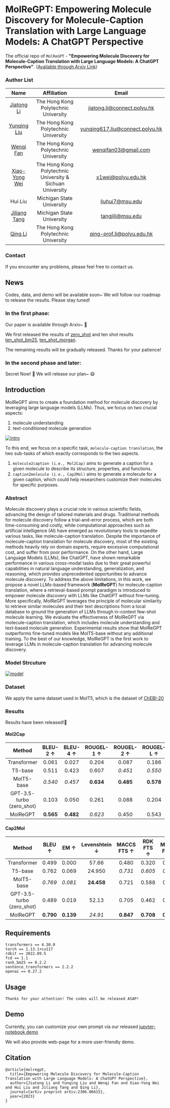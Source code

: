 # MolReGPT: Empowering Molecule Discovery for Molecule-Caption Translation with Large Language Models: A ChatGPT Perspective

The official repo of `MolReGPT` - **"Empowering Molecule Discovery for Molecule-Caption Translation with Large Language Models: A ChatGPT Perspective"**. ([Available through Arxiv Link](https://arxiv.org/abs/2306.06615)) 

### Author List
| Name | Affiliation | Email |
| :---: | :---: | :---: |
| [Jiatong Li](https://phenixace.github.io/) | The Hong Kong Polytechnic University | jiatong.li@connect.polyu.hk |
| [Yunqing Liu](https://liuyunqing.github.io/) | The Hong Kong Polytechnic University | yunqing617.liu@connect.polyu.hk |
| [Wenqi Fan](https://wenqifan03.github.io/) | The Hong Kong Polytechnic University | wenqifan03@gmail.com |
| [Xiao-Yong Wei](https://www4.comp.polyu.edu.hk/~x1wei/) | The Hong Kong Polytechnic University & Sichuan University | x1wei@polyu.edu.hk |
| Hui Liu | Michigan State University | liuhui7@msu.edu |
| [Jiliang Tang](https://cse.msu.edu/~tangjili/) | Michigan State University | tangjili@msu.edu |
| [Qing Li](https://www4.comp.polyu.edu.hk/~csqli/) | The Hong Kong Polytechnic University | qing-prof.li@polyu.edu.hk |

### Contact
If you encounter any problems, please feel free to contact us.


## News
Codes, data, and demo will be available soon~ We will follow our roadmap to release the results. Please stay tuned!

### In the first phase:
Our paper is available through Arxiv~ 🎉

We first released the results of [zero_shot](./dataset/cap_mol_trans/zero_shot/) and ten shot results [ten_shot_bm25](./dataset/cap_mol_trans/ten_shot_bm25/), [ten_shot_morgan](./dataset/cap_mol_trans/ten_shot_morgan/).

The remaining results will be gradually released. Thanks for your patience!

### In the second phase and later:

Secret Now! 🤫 We will release our plan~ 😄

## Introduction
MolReGPT aims to create a foundation method for molecule discovery by leveraging large language models (LLMs). 
Thus, we focus on two crucial aspects: 
1. molecule understanding
2. text-conditioned molecule generation 

[![intro](./figs/intro.png)](./figs/intro.png)

To this end, we focus on a specific task, `molecule-caption translation`, the two sub-tasks of which exactly corresponds to the two aspects. 
1. `molecule2caption (i.e., Mol2Cap)` aims to generate a caption for a given molecule to describe its structure, properties, and functions.
2. `caption2molecule (i.e., Cap2Mol)` aims to generate a molecule for a given caption, which could help researchers customize their molecules for specific purposes.


### Abstract
Molecule discovery plays a crucial role in various scientific fields, advancing the design of tailored materials and drugs. Traditional methods for molecule discovery follow a trial-and-error process, which are both time-consuming and costly, while computational approaches such as artificial intelligence (AI) have emerged as revolutionary tools to expedite various tasks, like molecule-caption translation. Despite the importance of molecule-caption translation for molecule discovery, most of the existing methods heavily rely on domain experts, require excessive computational cost, and suffer from poor performance. On the other hand, Large Language Models (LLMs), like ChatGPT, have shown remarkable performance in various cross-modal tasks due to their great powerful capabilities in natural language understanding, generalization, and reasoning, which provides unprecedented opportunities to advance molecule discovery. To address the above limitations, in this work, we propose a novel LLMs-based framework (**MolReGPT**) for  molecule-caption translation, where a  retrieval-based prompt paradigm is introduced to empower molecule discovery with LLMs like ChatGPT without fine-tuning. More specifically, MolReGPT leverages the principle of molecular similarity to retrieve similar molecules and their text descriptions from a local database to ground the generation of LLMs through in-context few-shot molecule learning. We evaluate the effectiveness of MolReGPT via molecule-caption translation, which includes molecule understanding and text-based molecule generation. Experimental results show that MolReGPT outperforms fine-tuned models like MolT5-base without any additional training. To the best of our knowledge, MolReGPT is the first work to leverage LLMs in molecule-caption translation for advancing molecule discovery.


### Model Strcuture
[![model](./figs/model_structure.png)](./figs/model_structure.png)


### Dataset
We apply the same dataset used in MolT5, which is the dataset of [ChEBI-20](./dataset/cap_mol_trans/raw/)

### Results

Results have been released!👏

#### Mol2Cap
| Method | BLEU-2 $\uparrow$ | BLEU-4 $\uparrow$| ROUGEL-1 $\uparrow$| ROUGEL-2 $\uparrow$ | ROUGEL-L $\uparrow$ | METEOR $\uparrow$ | Text2Mol $\uparrow$ |
| :---: | :---: | :---: | :---: | :---: | :---: | :---: | :---: |
| Transformer | 0.061 | 0.027 | 0.204 | 0.087 | 0.186 | 0.114 | 0.057 |
| T5-base | 0.511 | 0.423 | 0.607 | *0.451* | *0.550* | 0.539 | 0.523 |
| MolT5-base | *0.540* | *0.457* | **0.634** | **0.485** | **0.578** | *0.569* | *0.547* |
| GPT-3.5-turbo (zero_shot) | 0.103 | 0.050 | 0.261 | 0.088 | 0.204 | 0.161 | 0.352 |
| MolReGPT | **0.565** | **0.482** | *0.623* | 0.450 | 0.543 | **0.585** | **0.560** |


#### Cap2Mol
| Method | BLEU $\uparrow$ | EM $\uparrow$ | Levenshtein $\downarrow$ | MACCS FTS $\uparrow$ | RDK FTS $\uparrow$ | Morgan FTS $\uparrow$  | FCD $\downarrow$ | Text2Mol $\uparrow$ | Validity $\uparrow$ |
| :---: | :---: | :---: | :---: | :---: | :---: | :---: | :---: | :---: | :---: |
| Transformer | 0.499 | 0.000 | 57.66 | 0.480 | 0.320 | 0.217 | 11.32 | 0.277 | **0.906** |
| T5-base | 0.762 | 0.069 | 24.950 | *0.731* | *0.605* | *0.545* | 2.48 | *0.499* | 0.660 |
| MolT5-base | *0.769* | *0.081* | **24.458** | 0.721 | 0.588 | 0.529 | *2.18* | 0.496 | 0.772|
| GPT-3.5-turbo (zero_shot) | 0.489 | 0.019 | 52.13 | 0.705 | 0.462 | 0.367 | 2.05 | 0.479 | 0.802 |
| MolReGPT | **0.790** | **0.139** | *24.91* | **0.847** | **0.708** | **0.624** | **0.57** | **0.571** | *0.887* |


## Requirements

```
transformers == 4.30.0
torch == 1.13.1+cu117
rdkit == 2022.09.5
fcd == 1.1
rank_bm25 == 0.2.2
sentence_transformers == 2.2.2
openai == 0.27.2
```

## Usage

```
Thanks for your attention! The codes will be released ASAP!
```

## Demo

Currently, you can customize your own prompt via our released [jupyter-notebook demo](./inference.ipynb)

We will also provide web-page for a more user-friendly demo.

## Citation
```
@article{molregpt,
  title={Empowering Molecule Discovery for Molecule-Caption Translation with Large Language Models: A ChatGPT Perspective},
  author={Jiatong Li and Yunqing Liu and Wenqi Fan and Xiao-Yong Wei and Hui Liu and Jiliang Tang and Qing Li},
  journal={arXiv preprint arXiv:2306.06615},
  year={2023}
}
```
